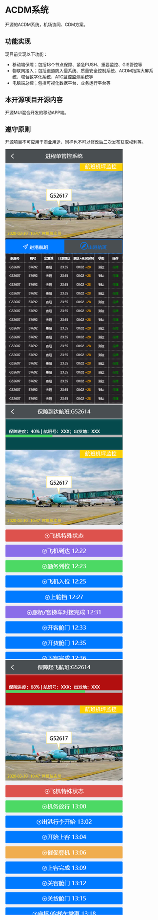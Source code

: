 # ACDM系统
  开源的ACDM系统，机场协同、CDM方案。  
## 功能实现
  现目前实现以下功能：  
  * 移动端保障；包括18个节点保障、紧急PUSH、重要监控、GIS管控等  
  * 物联网接入；包括跑道防入侵系统、质量安全控制系统、ACDM指挥大屏系统、塔台数字化系统、ATC监控监测系统等  
  * 电脑端总控；包括可视化数据平台、业务运行平台等
 
## 本开源项目开源内容  
   开源MUI混合开发的移动APP端。 
## 遵守原则
   开源项目不可应用于商业用途，同样也不可以修改后二次发布获取权利等。
      
  ![APP移动端1](https://raw.githubusercontent.com/yikingchu/acdm/master/rc/example/1.png)
  ![APP移动端2](https://raw.githubusercontent.com/yikingchu/acdm/master/rc/example/2.png)
  ![APP移动端3](https://raw.githubusercontent.com/yikingchu/acdm/master/rc/example/3.png)
